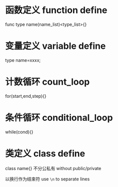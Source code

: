 # 函数定义 function define

func type name(name_list)<type_list>{}

# 变量定义 variable define

type name=xxxx;

# 计数循环 count_loop

for(start,end,step){}

# 条件循环 conditional_loop

while(cond){}

# 类定义 class define

class name{} 不分公私有 without public/private

以换行作为结束符 use `\n` to separate lines
